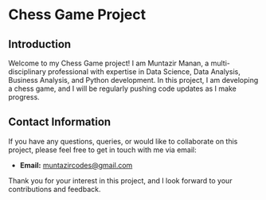 # Chess Game Project

## Introduction

Welcome to my Chess Game project! I am Muntazir Manan, a multi-disciplinary professional with expertise in Data Science, Data Analysis, Business Analysis, and Python development. In this project, I am developing a chess game, and I will be regularly pushing code updates as I make progress.

## Contact Information

If you have any questions, queries, or would like to collaborate on this project, please feel free to get in touch with me via email:

- **Email:** muntazircodes@gmail.com

Thank you for your interest in this project, and I look forward to your contributions and feedback.